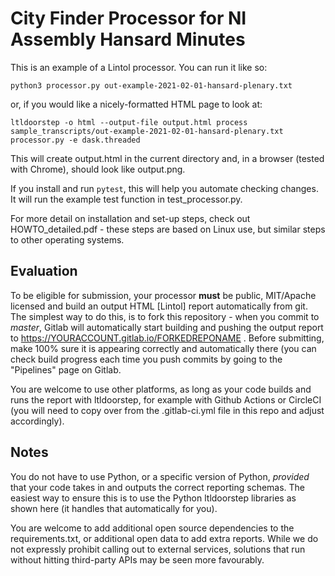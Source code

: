 # City Finder Processor for NI Assembly Hansard Minutes

This is an example of a Lintol processor. You can run it like so:

    python3 processor.py out-example-2021-02-01-hansard-plenary.txt

or, if you would like a nicely-formatted HTML page to look at:

    ltldoorstep -o html --output-file output.html process sample_transcripts/out-example-2021-02-01-hansard-plenary.txt processor.py -e dask.threaded

This will create output.html in the current directory and, in a browser (tested with Chrome), should look like output.png.

If you install and run `pytest`, this will help you automate checking changes. It will run the example test function in test_processor.py.

For more detail on installation and set-up steps, check out HOWTO_detailed.pdf - these steps are based on Linux use, but similar steps to other operating systems.

## Evaluation

To be eligible for submission, your processor **must** be public, MIT/Apache licensed and build an output HTML \[Lintol\] report automatically from git.
The simplest way to do this, is to fork this repository - when you commit to _master_, Gitlab will automatically start building and pushing the output report to
https://YOURACCOUNT.gitlab.io/FORKEDREPONAME . Before submitting, make 100% sure it is appearing correctly and automatically there (you can check
build progress each time you push commits by going to the "Pipelines" page on Gitlab.

You are welcome to use other platforms, as long as your code builds and runs the report with ltldoorstep, for example with Github Actions or CircleCI
(you will need to copy over from the .gitlab-ci.yml file in this repo and adjust accordingly).

## Notes

You do not have to use Python, or a specific version of Python, _provided_ that your code takes in and outputs the correct reporting schemas. The easiest way
to ensure this is to use the Python ltldoorstep libraries as shown here (it handles that automatically for you).

You are welcome to add additional open source dependencies to the requirements.txt, or additional open data to add extra reports. While we do
not expressly prohibit calling out to external services, solutions that run without hitting third-party APIs may be seen more favourably.
